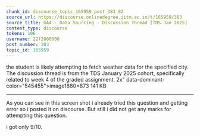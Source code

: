 ```yaml
---
chunk_id: discourse_topic_165959_post_383_02
source_url: https://discourse.onlinedegree.iitm.ac.in/t/165959/383
source_title: GA4 - Data Sourcing - Discussion Thread [TDS Jan 2025]
content_type: discourse
tokens: 106
username: 22f2000008
post_number: 383
topic_id: 165959
---
```


 the student is likely attempting to fetch weather data for the specified city. The discussion thread is from the TDS January 2025 cohort, specifically related to week 4 of the graded assignment. 2x" data-dominant-color="545455">image1880×873 141 KB

---

As you can see in this screen shot i already tried this question and getting error so i posted it on discourse. But still i did not get any marks for attempting this question.

i got only 9/10.
